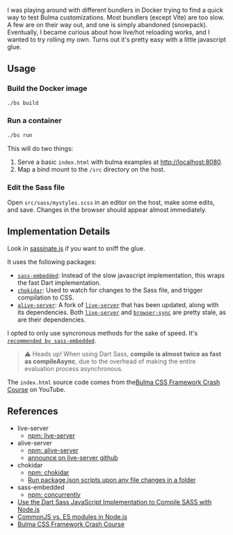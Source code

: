 I was playing around with different bundlers in Docker trying to find a quick way to test Bulma customizations. Most bundlers (except Vite) are too slow. A few are on their way out, and one is simply abandoned (snowpack). Eventually, I became curious about how live/hot reloading works, and I wanted to try rolling my own. Turns out it's pretty easy with a little javascript glue.

## Usage

### Build the Docker image

```sh
./bs build
```

### Run a container

```sh
./bs run
```

This will do two things:
1. Serve a basic `index.html` with bulma examples at [http://localhost:8080](http://localhost:8080).
2. Map a bind mount to the `/src` directory on the host.

### Edit the Sass file

Open `src/sass/mystyles.scss` in an editor on the host, make some edits, and save. Changes in the browser should appear almost immediately.

## Implementation Details

Look in [sassinate.js](sassinate.js) if you want to sniff the glue.

It uses the following packages:

* [`sass-embedded`](https://github.com/sass/embedded-host-node): Instead of the slow javascript implementation, this wraps the fast Dart implementation.
* [`chokidar`](https://www.npmjs.com/package/chokidar): Used to watch for changes to the Sass file, and trigger compilation to CSS.
* [`alive-server`](https://www.npmjs.com/package/alive-server): A fork of [`live-server`](https://github.com/tapio/live-server) that has been updated, along with its dependencies. Both [`live-server`](https://github.com/tapio/live-server) and [`browser-sync`](https://github.com/BrowserSync/browser-sync) are pretty stale, as are their dependencies.

I opted to only use syncronous methods for the sake of speed. It's [`recommended by sass-embedded`](https://sass-lang.com/documentation/js-api/modules#compileAsync).

> ⚠️ Heads up!
> When using Dart Sass, __compile is almost twice as fast as compileAsync__, due to the overhead of making the entire evaluation process asynchronous.

The `index.html` source code comes from the[Bulma CSS Framework Crash Course](https://www.youtube.com/watch?v=IiPQYQT2-wg) on YouTube.

## References

* live-server
  * [npm: live-server](https://www.npmjs.com/package/live-server)
* alive-server
  * [npm: alive-server](https://www.npmjs.com/package/alive-server)
  * [announce on live-server github](https://github.com/tapio/live-server/issues/398)
* chokidar
  * [npm: chokidar](https://www.npmjs.com/package/chokidar)
  * [Run package.json scripts upon any file changes in a folder](https://flaviocopes.com/package-json-watch/)
* sass-embedded
  * [npm: concurrently](https://www.npmjs.com/package/concurrently)
* [Use the Dart Sass JavaScript Implementation to Compile SASS with Node.js](https://www.devextent.com/dart-sass-javascript-implementation-npm-compile-sass/)
* [CommonJS vs. ES modules in Node.js](https://blog.logrocket.com/commonjs-vs-es-modules-node-js/)
* [Bulma CSS Framework Crash Course](https://www.youtube.com/watch?v=IiPQYQT2-wg)
